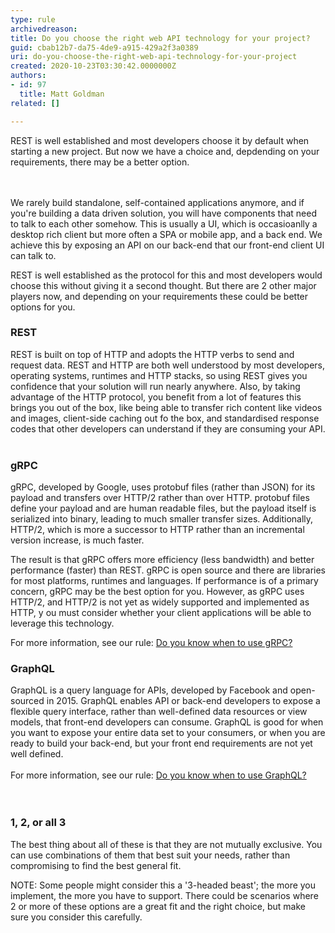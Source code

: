 ```yaml
---
type: rule
archivedreason: 
title: Do you choose the right web API technology for your project?
guid: cbab12b7-da75-4de9-a915-429a2f3a0389
uri: do-you-choose-the-right-web-api-technology-for-your-project
created: 2020-10-23T03:30:42.0000000Z
authors:
- id: 97
  title: Matt Goldman
related: []

---
```



REST is well established and most developers choose it by default when starting a new project. But now we have a choice&#160;and, depdending on your requirements, there may be a better option.<br>
<br><excerpt class='endintro'></excerpt><br>
<p>We rarely build standalone, self-contained applications anymore, and if you're building a data driven solution, you will have components that need to talk to each other somehow. This is usually a UI, which is&#160;occasioanlly a desktop rich client but more often a SPA or mobile app, and a back end.&#160;We achieve this by exposing an API on our back-end that our&#160;front-end client UI can talk to.<br></p><p>REST is well established as the protocol for this and most developers would choose this without giving it a second thought. But there are 2 other major players now, and depending on your requirements these could be better options for you.<br></p><h3 class="ssw15-rteElement-H3">REST<br></h3>​REST is built on top of HTTP and adopts the HTTP verbs to send and request data. REST and HTTP are both well understood by most developers, operating systems, runtimes and HTTP stacks, so using REST gives you confidence that your solution will run nearly anywhere. Also, by taking advantage of the HTTP protocol, you benefit from a lot of features this brings you out of the box, like being able to transfer rich content like videos and images, client-side caching out fo the box, and standardised response codes that other developers can understand if they are consuming your API.<div><br><div><h3 class="ssw15-rteElement-H3">gRPC<br></h3><p>gRPC,&#160;developed by Google, uses protobuf files (rather than JSON) for its payload and transfers over HTTP/2 rather than over HTTP. protobuf files define your payload and are human readable files, but the&#160;payload itself is serialized into binary, leading to much smaller transfer sizes. Additionally, HTTP/2, which is more a successor to HTTP rather than an incremental version increase, is much faster.</p><p>The result is that gRPC offers more efficiency (less bandwidth) and better performance (faster) than REST. gRPC is open source and there are libraries for most platforms, runtimes and languages. If performance is of a primary concern, gRPC may be the best option for you. However, as gRPC uses HTTP/2, and HTTP/2 is not yet as widely supported and implemented as HTTP, y ou must consider whether your client applications will be able to leverage this technology.<br></p><p>For more information, see our rule&#58;&#160;<a href="/_layouts/15/FIXUPREDIRECT.ASPX?WebId=3dfc0e07-e23a-4cbb-aac2-e778b71166a2&amp;TermSetId=07da3ddf-0924-4cd2-a6d4-a4809ae20160&amp;TermId=e399b52f-6c01-4897-8054-eb90040e8f85">Do you know when to use gRPC?​</a><br></p><h3 class="ssw15-rteElement-H3">​GraphQL<br></h3></div></div><div>GraphQL is a query language for APIs, developed by Facebook and open-sourced in 2015. GraphQL enables API or back-end developers to expose a flexible query interface, rather than well-defined data resources or view models, that front-end developers can consume. GraphQL is good for when you want to expose your entire data set to your consumers, or when you are ready to build your back-end, but your front end requirements are not yet well defined.<br></div><div><br></div><div>For more information, see our rule&#58;&#160;<a href="/_layouts/15/FIXUPREDIRECT.ASPX?WebId=3dfc0e07-e23a-4cbb-aac2-e778b71166a2&amp;TermSetId=07da3ddf-0924-4cd2-a6d4-a4809ae20160&amp;TermId=f70bb4e5-6cd9-453d-9a6d-94af7141fbf5">Do you know when to use GraphQL?​</a><br><br></div><div><br></div><h3 class="ssw15-rteElement-H3">1, 2, or all 3<br></h3><p>​​​The best thing about all of these is that they are not mutually exclusive. You can use combinations of them that best suit your needs, rather than compromising to find the best general fit.<br></p><p>NOTE&#58; Some people might consider this a '3-headed beast'; the more you implement, the more you have to support. There could be scenarios where 2 or more of these options are a great fit and the right choice, but make sure you consider this carefully.<br></p><br>


